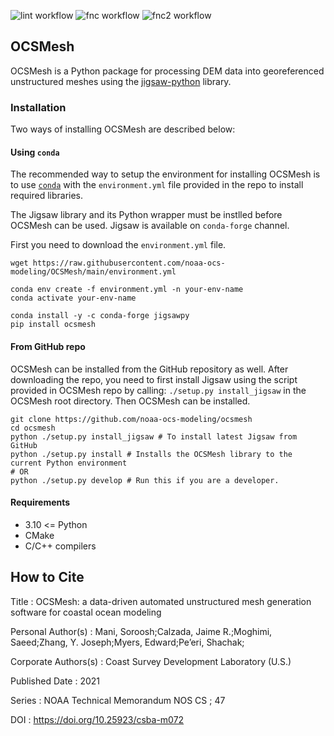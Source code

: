![lint workflow](https://github.com/noaa-ocs-modeling/OCSMesh/actions/workflows/pylint.yml/badge.svg?branch=main)
![fnc workflow](https://github.com/noaa-ocs-modeling/OCSMesh/actions/workflows/functional_test.yml/badge.svg?branch=main)
![fnc2 workflow](https://github.com/noaa-ocs-modeling/OCSMesh/actions/workflows/functional_test_2.yml/badge.svg?branch=main)

## OCSMesh
OCSMesh is a Python package for processing DEM data into georeferenced
unstructured meshes using the
[jigsaw-python](https://github.com/dengwirda/jigsaw-python) library.

### Installation
Two ways of installing OCSMesh are described below:

#### Using `conda`
The recommended way to setup the environment for installing OCSMesh is to
use [`conda`](https://docs.conda.io/en/latest/miniconda.html#linux-installers)
with the `environment.yml` file provided in the repo to install
required libraries.

The Jigsaw library and its Python wrapper  must be instlled
before OCSMesh can be used. Jigsaw is available on `conda-forge`
channel.

First you need to download the `environment.yml` file.

```
wget https://raw.githubusercontent.com/noaa-ocs-modeling/OCSMesh/main/environment.yml

conda env create -f environment.yml -n your-env-name
conda activate your-env-name

conda install -y -c conda-forge jigsawpy
pip install ocsmesh
```

#### From GitHub repo
OCSMesh can be installed from the GitHub repository as well.
After downloading the repo, you need to first install Jigsaw using
the script provided in OCSMesh repo by calling:
`./setup.py install_jigsaw` in the OCSMesh root directory.
Then OCSMesh can be installed. 

```
git clone https://github.com/noaa-ocs-modeling/ocsmesh
cd ocsmesh
python ./setup.py install_jigsaw # To install latest Jigsaw from GitHub
python ./setup.py install # Installs the OCSMesh library to the current Python environment
# OR
python ./setup.py develop # Run this if you are a developer.
```

#### Requirements
* 3.10 <= Python
* CMake 
* C/C++ compilers

## How to Cite
Title : OCSMesh: a data-driven automated unstructured mesh generation software for coastal ocean modeling

Personal Author(s) : Mani, Soroosh;Calzada, Jaime R.;Moghimi, Saeed;Zhang, Y. Joseph;Myers, Edward;Pe’eri, Shachak;

Corporate Authors(s) : Coast Survey Development Laboratory (U.S.)

Published Date : 2021

Series : NOAA Technical Memorandum NOS CS ; 47

DOI : https://doi.org/10.25923/csba-m072

